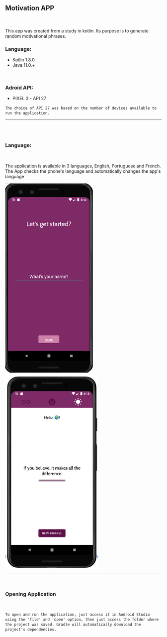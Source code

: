 ## Motivation APP

\
\
This app was created from a study in kotlin. Its purpose is to generate random motivational phrases.


### Language:

*   Kotlin 1.8.0 
*   Java 11.0.+

<br/>


### Adroid API:
*    PIXEL 3 - API 27

    The choice of API 27 was based on the number of devices available to run the application.


---

<br>
<br>

### Language:
<br>

The application is available in 3 languages, English, Portuguese and French. The App checks the phone's language and automatically changes the app's language




<div>

![img](./img/en_img_name.png)
![img](./img/en_img_phrase.png)

</div>

---
<br/>

### Opening Application

<br>

    To open and run the application, just access it in Android Studio using the 'file' and 'open' option, then just access the folder where the project was saved. Gradle will automatically download the project's dependencies.